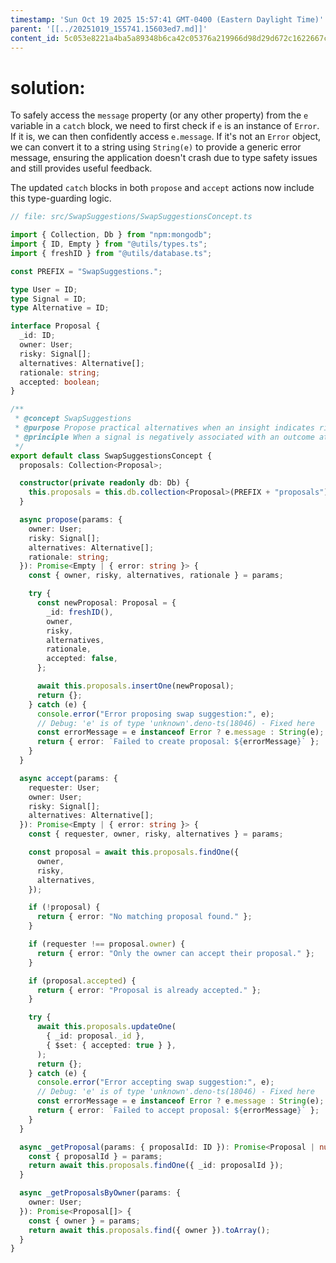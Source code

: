 ```yaml
---
timestamp: 'Sun Oct 19 2025 15:57:41 GMT-0400 (Eastern Daylight Time)'
parent: '[[../20251019_155741.15603ed7.md]]'
content_id: 5c053e8221a4ba5a89348b6ca42c05376a219966d98d29d672c1622667c294d8
---
```


# solution:

To safely access the `message` property (or any other property) from the `e` variable in a `catch` block, we need to first check if `e` is an instance of `Error`. If it is, we can then confidently access `e.message`. If it's not an `Error` object, we can convert it to a string using `String(e)` to provide a generic error message, ensuring the application doesn't crash due to type safety issues and still provides useful feedback.

The updated `catch` blocks in both `propose` and `accept` actions now include this type-guarding logic.

```typescript
// file: src/SwapSuggestions/SwapSuggestionsConcept.ts

import { Collection, Db } from "npm:mongodb";
import { ID, Empty } from "@utils/types.ts";
import { freshID } from "@utils/database.ts";

const PREFIX = "SwapSuggestions.";

type User = ID;
type Signal = ID;
type Alternative = ID;

interface Proposal {
  _id: ID;
  owner: User;
  risky: Signal[];
  alternatives: Alternative[];
  rationale: string;
  accepted: boolean;
}

/**
 * @concept SwapSuggestions
 * @purpose Propose practical alternatives when an insight indicates risk.
 * @principle When a signal is negatively associated with an outcome at sufficient confidence, the system proposes safer alternatives; the user may accept a proposal.
 */
export default class SwapSuggestionsConcept {
  proposals: Collection<Proposal>;

  constructor(private readonly db: Db) {
    this.proposals = this.db.collection<Proposal>(PREFIX + "proposals");
  }

  async propose(params: {
    owner: User;
    risky: Signal[];
    alternatives: Alternative[];
    rationale: string;
  }): Promise<Empty | { error: string }> {
    const { owner, risky, alternatives, rationale } = params;

    try {
      const newProposal: Proposal = {
        _id: freshID(),
        owner,
        risky,
        alternatives,
        rationale,
        accepted: false,
      };

      await this.proposals.insertOne(newProposal);
      return {};
    } catch (e) {
      console.error("Error proposing swap suggestion:", e);
      // Debug: 'e' is of type 'unknown'.deno-ts(18046) - Fixed here
      const errorMessage = e instanceof Error ? e.message : String(e);
      return { error: `Failed to create proposal: ${errorMessage}` };
    }
  }

  async accept(params: {
    requester: User;
    owner: User;
    risky: Signal[];
    alternatives: Alternative[];
  }): Promise<Empty | { error: string }> {
    const { requester, owner, risky, alternatives } = params;

    const proposal = await this.proposals.findOne({
      owner,
      risky,
      alternatives,
    });

    if (!proposal) {
      return { error: "No matching proposal found." };
    }

    if (requester !== proposal.owner) {
      return { error: "Only the owner can accept their proposal." };
    }

    if (proposal.accepted) {
      return { error: "Proposal is already accepted." };
    }

    try {
      await this.proposals.updateOne(
        { _id: proposal._id },
        { $set: { accepted: true } },
      );
      return {};
    } catch (e) {
      console.error("Error accepting swap suggestion:", e);
      // Debug: 'e' is of type 'unknown'.deno-ts(18046) - Fixed here
      const errorMessage = e instanceof Error ? e.message : String(e);
      return { error: `Failed to accept proposal: ${errorMessage}` };
    }
  }

  async _getProposal(params: { proposalId: ID }): Promise<Proposal | null> {
    const { proposalId } = params;
    return await this.proposals.findOne({ _id: proposalId });
  }

  async _getProposalsByOwner(params: {
    owner: User;
  }): Promise<Proposal[]> {
    const { owner } = params;
    return await this.proposals.find({ owner }).toArray();
  }
}
```
